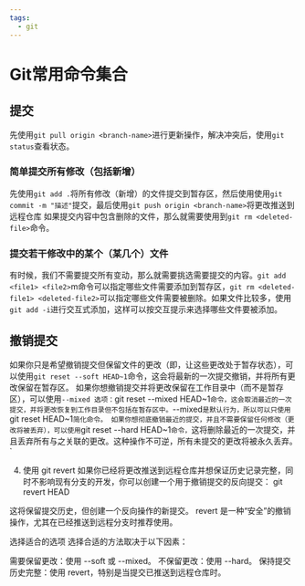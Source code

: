 ```yaml
---
tags:
  - git
---
```

# Git常用命令集合
## 提交
先使用`git pull origin <branch-name>`进行更新操作，解决冲突后，使用`git status`查看状态。
### 简单提交所有修改（包括新增）
先使用`git add .`将所有修改（新增）的文件提交到暂存区，然后使用使用`git commit -m "描述"`提交，最后使用`git push origin <branch-name>`将更改推送到远程仓库
如果提交内容中包含删除的文件，那么就需要使用到`git rm <deleted-file>`命令。
### 提交若干修改中的某个（某几个）文件
有时候，我们不需要提交所有变动，那么就需要挑选需要提交的内容。`git add <file1> <file2>`m命令可以指定哪些文件需要添加到暂存区，`git rm <deleted-file1> <deleted-file2>`可以指定哪些文件需要被删除。如果文件比较多，使用`git add -i`进行交互式添加，这样可以按交互提示来选择哪些文件要被添加。
## 撤销提交
如果你只是希望撤销提交但保留文件的更改（即，让这些更改处于暂存状态），可以使用`git reset --soft HEAD~1`命令，这会将最新的一次提交撤销，并将所有更改保留在暂存区。
如果你想撤销提交并将更改保留在工作目录中（而不是暂存区），可以使用` --mixed 选项：
`git reset --mixed HEAD~1`命令，这会取消最近的一次提交，并将更改恢复到工作目录但不包括在暂存区中。`--mixed`是默认行为，所以可以只使用`git reset HEAD~1`简化命令。
如果你想彻底撤销最近的提交，并且不需要保留任何修改（更改将被丢弃），可以使用`git reset --hard HEAD~1`命令，`这将删除最近的一次提交，并且丢弃所有与之关联的更改。这种操作不可逆，所有未提交的更改将被永久丢弃。`

4. 使用 git revert
如果你已经将更改推送到远程仓库并想保证历史记录完整，同时不影响现有分支的开发，你可以创建一个用于撤销提交的反向提交：
git revert HEAD


这将保留提交历史，但创建一个反向操作的新提交。
revert 是一种“安全”的撤销操作，尤其在已经推送到远程分支时推荐使用。

选择适合的选项
选择合适的方法取决于以下因素：

需要保留更改：使用 --soft 或 --mixed。
不保留更改：使用 --hard。
保持提交历史完整：使用 revert，特别是当提交已推送到远程仓库时。

